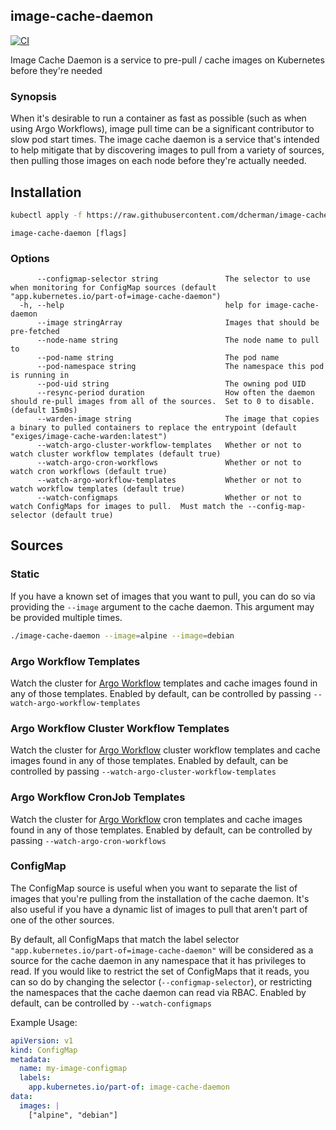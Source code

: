## image-cache-daemon

[![CI](https://github.com/dcherman/image-cache-daemon/actions/workflows/ci.yml/badge.svg)](https://github.com/dcherman/image-cache-daemon/actions/workflows/ci.yml)

Image Cache Daemon is a service to pre-pull / cache images on Kubernetes before they're needed

### Synopsis

When it's desirable to run a container as fast as possible (such as when using Argo Workflows), image pull
time can be a significant contributor to slow pod start times.  The image cache daemon is a service that's intended to help
mitigate that by discovering images to pull from a variety of sources, then pulling those images on each node before they're
actually needed.

## Installation

```bash
kubectl apply -f https://raw.githubusercontent.com/dcherman/image-cache-daemon/master/manifests/install.yaml -n image-cache-daemon
```

```
image-cache-daemon [flags]
```

### Options

```
      --configmap-selector string               The selector to use when monitoring for ConfigMap sources (default "app.kubernetes.io/part-of=image-cache-daemon")
  -h, --help                                    help for image-cache-daemon
      --image stringArray                       Images that should be pre-fetched
      --node-name string                        The node name to pull to
      --pod-name string                         The pod name
      --pod-namespace string                    The namespace this pod is running in
      --pod-uid string                          The owning pod UID
      --resync-period duration                  How often the daemon should re-pull images from all of the sources.  Set to 0 to disable. (default 15m0s)
      --warden-image string                     The image that copies a binary to pulled containers to replace the entrypoint (default "exiges/image-cache-warden:latest")
      --watch-argo-cluster-workflow-templates   Whether or not to watch cluster workflow templates (default true)
      --watch-argo-cron-workflows               Whether or not to watch cron workflows (default true)
      --watch-argo-workflow-templates           Whether or not to watch workflow templates (default true)
      --watch-configmaps                        Whether or not to watch ConfigMaps for images to pull.  Must match the --config-map-selector (default true)
```

## Sources

### Static

If you have a known set of images that you want to pull, you can do so via providing the `--image` argument to the cache daemon.  This argument may be provided multiple times.

```bash
./image-cache-daemon --image=alpine --image=debian
```

### Argo Workflow Templates

Watch the cluster for [Argo Workflow](https://github.com/argoproj/argo-workflows) templates and cache images found in any of those templates.  Enabled by default, can be controlled by passing `--watch-argo-workflow-templates`

### Argo Workflow Cluster Workflow Templates

Watch the cluster for [Argo Workflow](https://github.com/argoproj/argo-workflows) cluster workflow templates and cache images found in any of those templates.  Enabled by default, can be controlled by passing `--watch-argo-cluster-workflow-templates`

### Argo Workflow CronJob Templates

Watch the cluster for [Argo Workflow](https://github.com/argoproj/argo-workflows) cron templates and cache images found in any of those templates.  Enabled by default, can be controlled by passing `--watch-argo-cron-workflows`


### ConfigMap

The ConfigMap source is useful when you want to separate the list of images that you're pulling from the installation of the cache daemon.  It's also useful if you have a dynamic list
of images to pull that aren't part of one of the other sources.

By default, all ConfigMaps that match the label selector `"app.kubernetes.io/part-of=image-cache-daemon"` will be considered as a source for the cache daemon in any namespace that it has privileges to read.  If you would like to restrict the set of ConfigMaps that it reads, you can so do by changing the selector (`--configmap-selector`), or restricting the namespaces that the cache daemon can read via RBAC.  Enabled by default, can be controlled by `--watch-configmaps`

Example Usage:

```yaml
apiVersion: v1
kind: ConfigMap
metadata:
  name: my-image-configmap
  labels:
    app.kubernetes.io/part-of: image-cache-daemon
data:
  images: |
    ["alpine", "debian"]
```
